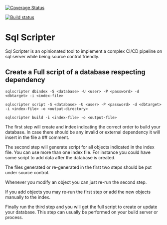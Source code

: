 
[![Coverage Status](https://coveralls.io/repos/github/aseduto/sqlscript/badge.svg?branch=master)](https://coveralls.io/github/aseduto/sqlscript?branch=master)

[![Build status](https://ci.appveyor.com/api/projects/status/6qbt7d22pwut27t6?svg=true)](https://ci.appveyor.com/project/aseduto/sqlscript)



# Sql Scripter

Sql Scripter is an opinionated tool to implement a complex CI/CD pipeline on sql server while being source control friendly.

## Create a Full script of a database respecting dependency

```
sqlscripter dbindex -S <database> -U <user> -P <password> -d <dbtarget> -i <index-file> 
```

```
sqlscripter script -S <database> -U <user> -P <password> -d <dbtarget> -i <index-file> -o <output-directory>
```

```
sqlscripter build -i <index-file> -o <output-file>
```

The first step will create and index indicating the correct order to build your database.
In case there should be any invalid or external dependency it will insert in the file a ## comment.


The second step will generate script for all objects indicated in the index file. You can use more than one index file. For instance you could have some script to add data after the database is created.

The files generated or re-generated in the first two steps should be put under source control.

Whenever you modify an object you can just re-run the second step.

If you add objects you may re-run the first step or add the new objects manually to the index.

Finally run the third step and you will get the full script to create or update your database. This step can usually be performed on your build server or process.

